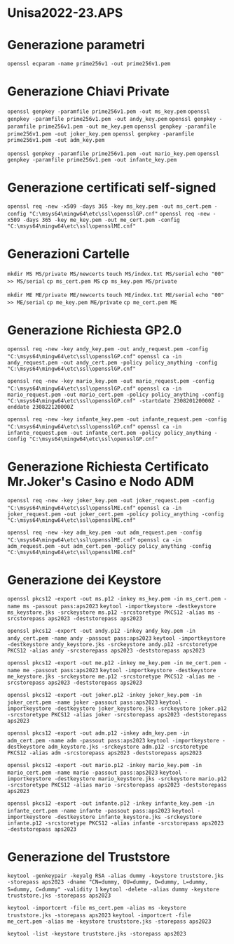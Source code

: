 # Unisa2022-23.APS

# Generazione parametri
`openssl ecparam -name prime256v1 -out prime256v1.pem`

# Generazione Chiavi Private
`openssl genpkey -paramfile prime256v1.pem -out ms_key.pem`
`openssl genpkey -paramfile prime256v1.pem -out andy_key.pem`
`openssl genpkey -paramfile prime256v1.pem -out me_key.pem`
`openssl genpkey -paramfile prime256v1.pem -out joker_key.pem`
`openssl genpkey -paramfile prime256v1.pem -out adm_key.pem`

<!-- Altri Player -->
`openssl genpkey -paramfile prime256v1.pem -out mario_key.pem`
`openssl genpkey -paramfile prime256v1.pem -out infante_key.pem`

# Generazione certificati self-signed
`openssl req -new -x509 -days 365 -key ms_key.pem -out ms_cert.pem -config "C:\msys64\mingw64\etc\ssl\opensslGP.cnf"`
`openssl req -new -x509 -days 365 -key me_key.pem -out me_cert.pem -config "C:\msys64\mingw64\etc\ssl\opensslME.cnf"`

# Generazioni Cartelle
`mkdir MS MS/private MS/newcerts`
`touch MS/index.txt MS/serial`
`echo "00" >> MS/serial`
`cp ms_cert.pem MS`
`cp ms_key.pem MS/private`

`mkdir ME ME/private ME/newcerts`
`touch ME/index.txt ME/serial`
`echo "00" >> ME/serial`
`cp me_key.pem ME/private`
`cp me_cert.pem ME`

# Generazione Richiesta GP2.0
`openssl req -new -key andy_key.pem -out andy_request.pem -config "C:\msys64\mingw64\etc\ssl\opensslGP.cnf"`
`openssl ca -in andy_request.pem -out andy_cert.pem -policy policy_anything -config "C:\msys64\mingw64\etc\ssl\opensslGP.cnf"`

<!-- Altri Player -->
`openssl req -new -key mario_key.pem -out mario_request.pem -config "C:\msys64\mingw64\etc\ssl\opensslGP.cnf"`
`openssl ca -in mario_request.pem -out mario_cert.pem -policy policy_anything -config "C:\msys64\mingw64\etc\ssl\opensslGP.cnf" -startdate 230820120000Z -enddate 230822120000Z`

`openssl req -new -key infante_key.pem -out infante_request.pem -config "C:\msys64\mingw64\etc\ssl\opensslGP.cnf"`
`openssl ca -in infante_request.pem -out infante_cert.pem -policy policy_anything -config "C:\msys64\mingw64\etc\ssl\opensslGP.cnf"`

# Generazione Richiesta Certificato Mr.Joker's Casino e Nodo ADM
`openssl req -new -key joker_key.pem -out joker_request.pem -config "C:\msys64\mingw64\etc\ssl\opensslME.cnf"`
`openssl ca -in joker_request.pem -out joker_cert.pem -policy policy_anything -config "C:\msys64\mingw64\etc\ssl\opensslME.cnf"`

`openssl req -new -key adm_key.pem -out adm_request.pem -config "C:\msys64\mingw64\etc\ssl\opensslME.cnf"`
`openssl ca -in adm_request.pem -out adm_cert.pem -policy policy_anything -config "C:\msys64\mingw64\etc\ssl\opensslME.cnf"`


# Generazione dei Keystore
`openssl pkcs12 -export -out ms.p12 -inkey ms_key.pem -in ms_cert.pem -name ms -passout pass:aps2023`
`keytool -importkeystore -destkeystore ms_keystore.jks -srckeystore ms.p12 -srcstoretype PKCS12 -alias ms -srcstorepass aps2023 -deststorepass aps2023`

`openssl pkcs12 -export -out andy.p12 -inkey andy_key.pem -in andy_cert.pem -name andy -passout pass:aps2023`
`keytool -importkeystore -destkeystore andy_keystore.jks -srckeystore andy.p12 -srcstoretype PKCS12 -alias andy -srcstorepass aps2023 -deststorepass aps2023`

`openssl pkcs12 -export -out me.p12 -inkey me_key.pem -in me_cert.pem -name me -passout pass:aps2023`
`keytool -importkeystore -destkeystore me_keystore.jks -srckeystore me.p12 -srcstoretype PKCS12 -alias me -srcstorepass aps2023 -deststorepass aps2023`

`openssl pkcs12 -export -out joker.p12 -inkey joker_key.pem -in joker_cert.pem -name joker -passout pass:aps2023`
`keytool -importkeystore -destkeystore joker_keystore.jks -srckeystore joker.p12 -srcstoretype PKCS12 -alias joker -srcstorepass aps2023 -deststorepass aps2023`

`openssl pkcs12 -export -out adm.p12 -inkey adm_key.pem -in adm_cert.pem -name adm -passout pass:aps2023`
`keytool -importkeystore -destkeystore adm_keystore.jks -srckeystore adm.p12 -srcstoretype PKCS12 -alias adm -srcstorepass aps2023 -deststorepass aps2023`

<!-- Altri Player -->
`openssl pkcs12 -export -out mario.p12 -inkey mario_key.pem -in mario_cert.pem -name mario -passout pass:aps2023`
`keytool -importkeystore -destkeystore mario_keystore.jks -srckeystore mario.p12 -srcstoretype PKCS12 -alias mario -srcstorepass aps2023 -deststorepass aps2023`

`openssl pkcs12 -export -out infante.p12 -inkey infante_key.pem -in infante_cert.pem -name infante -passout pass:aps2023`
`keytool -importkeystore -destkeystore infante_keystore.jks -srckeystore infante.p12 -srcstoretype PKCS12 -alias infante -srcstorepass aps2023 -deststorepass aps2023`

# Generazione del Truststore
`keytool -genkeypair -keyalg RSA -alias dummy -keystore truststore.jks -storepass aps2023 -dname "CN=dummy, OU=dummy, O=dummy, L=dummy, S=dummy, C=dummy" -validity 1`
`keytool -delete -alias dummy -keystore truststore.jks -storepass aps2023`

`keytool -importcert -file ms_cert.pem -alias ms -keystore truststore.jks -storepass aps2023`
`keytool -importcert -file me_cert.pem -alias me -keystore truststore.jks -storepass aps2023`

<!-- Stampa del truststore.jks -->
`keytool -list -keystore truststore.jks -storepass aps2023`